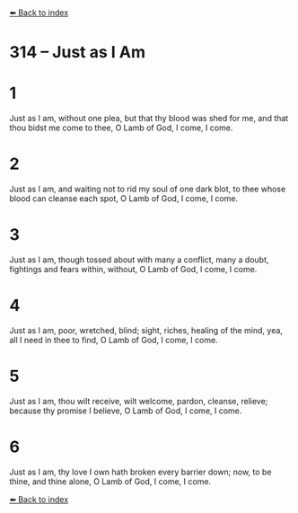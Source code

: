 [⬅️ Back to index](../README.md)

# 314 – Just as I Am


# 1
Just as I am, without one plea,
but that thy blood was shed for me,
and that thou bidst me come to thee,
O Lamb of God, I come, I come.

# 2
Just as I am, and waiting not
to rid my soul of one dark blot,
to thee whose blood can cleanse each spot,
O Lamb of God, I come, I come.

# 3
Just as I am, though tossed about
with many a conflict, many a doubt,
fightings and fears within, without,
O Lamb of God, I come, I come.

# 4
Just as I am, poor, wretched, blind;
sight, riches, healing of the mind,
yea, all I need in thee to find,
O Lamb of God, I come, I come.

# 5
Just as I am, thou wilt receive,
wilt welcome, pardon, cleanse, relieve;
because thy promise I believe,
O Lamb of God, I come, I come.

# 6
Just as I am, thy love I own
hath broken every barrier down;
now, to be thine, and thine alone,
O Lamb of God, I come, I come.

[⬅️ Back to index](../README.md)
